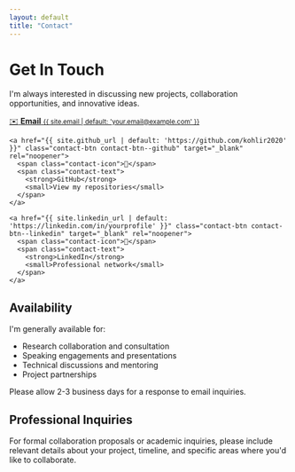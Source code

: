 ```yaml
---
layout: default
title: "Contact"
---
```


# Get In Touch

<p class="contact-intro">I'm always interested in discussing new projects, collaboration opportunities, and innovative ideas.</p>

<div class="contact-methods">
  <div class="contact-buttons">
    <a href="mailto:{{ site.email | default: 'your.email@example.com' }}" class="contact-btn contact-btn--email">
      <span class="contact-icon">✉️</span>
      <span class="contact-text">
        <strong>Email</strong>
        <small>{{ site.email | default: 'your.email@example.com' }}</small>
      </span>
    </a>

    <a href="{{ site.github_url | default: 'https://github.com/kohlir2020' }}" class="contact-btn contact-btn--github" target="_blank" rel="noopener">
      <span class="contact-icon">🔗</span>
      <span class="contact-text">
        <strong>GitHub</strong>
        <small>View my repositories</small>
      </span>
    </a>

    <a href="{{ site.linkedin_url | default: 'https://linkedin.com/in/yourprofile' }}" class="contact-btn contact-btn--linkedin" target="_blank" rel="noopener">
      <span class="contact-icon">💼</span>
      <span class="contact-text">
        <strong>LinkedIn</strong>
        <small>Professional network</small>
      </span>
    </a>
  </div>
</div>

## Availability

<div class="availability-info">
  <p>I'm generally available for:</p>
  <ul>
    <li>Research collaboration and consultation</li>
    <li>Speaking engagements and presentations</li>
    <li>Technical discussions and mentoring</li>
    <li>Project partnerships</li>
  </ul>
  
  <p>Please allow 2-3 business days for a response to email inquiries.</p>
</div>

## Professional Inquiries

<div class="professional-note">
  <p>For formal collaboration proposals or academic inquiries, please include relevant details about your project, timeline, and specific areas where you'd like to collaborate.</p>
</div>